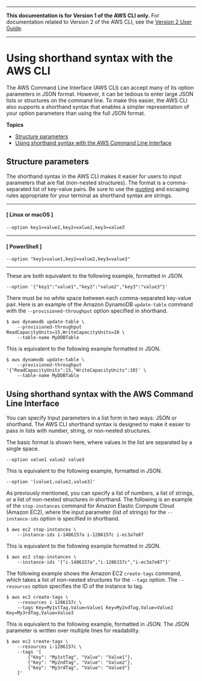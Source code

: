 --------

**This documentation is for Version 1 of the AWS CLI only\.** For documentation related to Version 2 of the AWS CLI, see the [Version 2 User Guide](https://docs.aws.amazon.com/cli/latest/userguide/)\.

--------

# Using shorthand syntax with the AWS CLI<a name="cli-usage-shorthand"></a>

The AWS Command Line Interface \(AWS CLI\) can accept many of its option parameters in JSON format\. However, it can be tedious to enter large JSON lists or structures on the command line\. To make this easier, the AWS CLI also supports a shorthand syntax that enables a simpler representation of your option parameters than using the full JSON format\.

**Topics**
+ [Structure parameters](#shorthand-structure-parameters)
+ [Using shorthand syntax with the AWS Command Line Interface](#shorthand-list-parameters)

## Structure parameters<a name="shorthand-structure-parameters"></a>

The shorthand syntax in the AWS CLI makes it easier for users to input parameters that are flat \(non\-nested structures\)\. The format is a comma\-separated list of key\-value pairs\. Be sure to use the [quoting](cli-usage-parameters-quoting-strings.md) and escaping rules appropriate for your terminal as shorthand syntax are strings\.

------
#### [ Linux or macOS ]

```
--option key1=value1,key2=value2,key3=value3
```

------
#### [ PowerShell ]

```
--option "key1=value1,key2=value2,key3=value3"
```

------

These are both equivalent to the following example, formatted in JSON\.

```
--option '{"key1":"value1","key2":"value2","key3":"value3"}'
```

There must be no white space between each comma\-separated key\-value pair\. Here is an example of the Amazon DynamoDB `update-table` command with the `--provisioned-throughput` option specified in shorthand\.

```
$ aws dynamodb update-table \
    --provisioned-throughput ReadCapacityUnits=15,WriteCapacityUnits=10 \
    --table-name MyDDBTable
```

This is equivalent to the following example formatted in JSON\.

```
$ aws dynamodb update-table \
    --provisioned-throughput '{"ReadCapacityUnits":15,"WriteCapacityUnits":10}' \
    --table-name MyDDBTable
```

## Using shorthand syntax with the AWS Command Line Interface<a name="shorthand-list-parameters"></a>

You can specify Input parameters in a list form in two ways: JSON or shorthand\. The AWS CLI shorthand syntax is designed to make it easier to pass in lists with number, string, or non\-nested structures\. 

The basic format is shown here, where values in the list are separated by a single space\.

```
--option value1 value2 value3
```

This is equivalent to the following example, formatted in JSON\.

```
--option '[value1,value2,value3]'
```

As previously mentioned, you can specify a list of numbers, a list of strings, or a list of non\-nested structures in shorthand\. The following is an example of the `stop-instances` command for Amazon Elastic Compute Cloud \(Amazon EC2\), where the input parameter \(list of strings\) for the `--instance-ids` option is specified in shorthand\.

```
$ aws ec2 stop-instances \
    --instance-ids i-1486157a i-1286157c i-ec3a7e87
```

This is equivalent to the following example formatted in JSON\.

```
$ aws ec2 stop-instances \
    --instance-ids '["i-1486157a","i-1286157c","i-ec3a7e87"]'
```

The following example shows the Amazon EC2 `create-tags` command, which takes a list of non\-nested structures for the `--tags` option\. The `--resources` option specifies the ID of the instance to tag\.

```
$ aws ec2 create-tags \
    --resources i-1286157c \
    --tags Key=My1stTag,Value=Value1 Key=My2ndTag,Value=Value2 Key=My3rdTag,Value=Value3
```

This is equivalent to the following example, formatted in JSON\. The JSON parameter is written over multiple lines for readability\.

```
$ aws ec2 create-tags \
    --resources i-1286157c \
    --tags '[
        {"Key": "My1stTag", "Value": "Value1"},
        {"Key": "My2ndTag", "Value": "Value2"},
        {"Key": "My3rdTag", "Value": "Value3"}
    ]'
```
